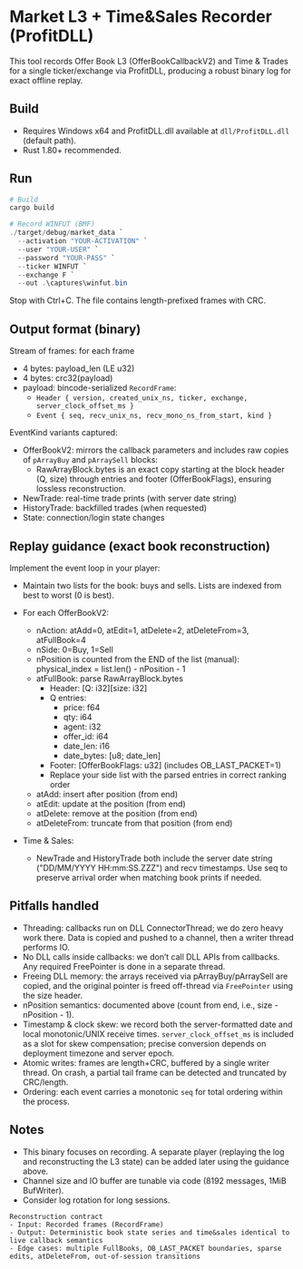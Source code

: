 # Market L3 + Time&Sales Recorder (ProfitDLL)

This tool records Offer Book L3 (OfferBookCallbackV2) and Time & Trades for a single ticker/exchange via ProfitDLL, producing a robust binary log for exact offline replay.

## Build

- Requires Windows x64 and ProfitDLL.dll available at `dll/ProfitDLL.dll` (default path).
- Rust 1.80+ recommended.

## Run

```powershell
# Build
cargo build

# Record WINFUT (BMF)
./target/debug/market_data `
  --activation "YOUR-ACTIVATION" `
  --user "YOUR-USER" `
  --password "YOUR-PASS" `
  --ticker WINFUT `
  --exchange F `
  --out .\captures\winfut.bin
```

Stop with Ctrl+C. The file contains length-prefixed frames with CRC.

## Output format (binary)

Stream of frames: for each frame
- 4 bytes: payload_len (LE u32)
- 4 bytes: crc32(payload)
- payload: bincode-serialized `RecordFrame`:
  - `Header { version, created_unix_ns, ticker, exchange, server_clock_offset_ms }`
  - `Event { seq, recv_unix_ns, recv_mono_ns_from_start, kind }`

EventKind variants captured:
- OfferBookV2: mirrors the callback parameters and includes raw copies of `pArrayBuy` and `pArraySell` blocks:
  - RawArrayBlock.bytes is an exact copy starting at the block header (Q, size) through entries and footer (OfferBookFlags), ensuring lossless reconstruction.
- NewTrade: real-time trade prints (with server date string)
- HistoryTrade: backfilled trades (when requested)
- State: connection/login state changes

## Replay guidance (exact book reconstruction)

Implement the event loop in your player:
- Maintain two lists for the book: buys and sells. Lists are indexed from best to worst (0 is best).
- For each OfferBookV2:
  - nAction: atAdd=0, atEdit=1, atDelete=2, atDeleteFrom=3, atFullBook=4
  - nSide: 0=Buy, 1=Sell
  - nPosition is counted from the END of the list (manual): physical_index = list.len() - nPosition - 1
  - atFullBook: parse RawArrayBlock.bytes
    - Header: [Q: i32][size: i32]
    - Q entries:
      - price: f64
      - qty: i64
      - agent: i32
      - offer_id: i64
      - date_len: i16
      - date_bytes: [u8; date_len]
    - Footer: [OfferBookFlags: u32] (includes OB_LAST_PACKET=1)
    - Replace your side list with the parsed entries in correct ranking order
  - atAdd: insert after position (from end)
  - atEdit: update at the position (from end)
  - atDelete: remove at the position (from end)
  - atDeleteFrom: truncate from that position (from end)

- Time & Sales:
  - NewTrade and HistoryTrade both include the server date string ("DD/MM/YYYY HH:mm:SS.ZZZ") and recv timestamps. Use seq to preserve arrival order when matching book prints if needed.

## Pitfalls handled

- Threading: callbacks run on DLL ConnectorThread; we do zero heavy work there. Data is copied and pushed to a channel, then a writer thread performs IO.
- No DLL calls inside callbacks: we don’t call DLL APIs from callbacks. Any required FreePointer is done in a separate thread.
- Freeing DLL memory: the arrays received via pArrayBuy/pArraySell are copied, and the original pointer is freed off-thread via `FreePointer` using the size header.
- nPosition semantics: documented above (count from end, i.e., size - nPosition - 1).
- Timestamp & clock skew: we record both the server-formatted date and local monotonic/UNIX receive times. `server_clock_offset_ms` is included as a slot for skew compensation; precise conversion depends on deployment timezone and server epoch.
- Atomic writes: frames are length+CRC, buffered by a single writer thread. On crash, a partial tail frame can be detected and truncated by CRC/length.
- Ordering: each event carries a monotonic `seq` for total ordering within the process.

## Notes

- This binary focuses on recording. A separate player (replaying the log and reconstructing the L3 state) can be added later using the guidance above.
- Channel size and IO buffer are tunable via code (8192 messages, 1MiB BufWriter).
- Consider log rotation for long sessions.

```text
Reconstruction contract
- Input: Recorded frames (RecordFrame)
- Output: Deterministic book state series and time&sales identical to live callback semantics
- Edge cases: multiple FullBooks, OB_LAST_PACKET boundaries, sparse edits, atDeleteFrom, out-of-session transitions
```
